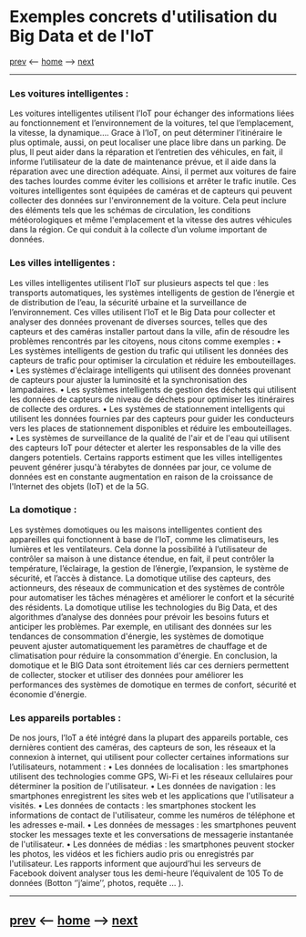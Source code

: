 # Exemples concrets d'utilisation du Big Data et de l'IoT
[prev](/pages/definitions-big-data-et-iot.md) <-- [home](/README.md) --> [next](/pages/approches-et-outils.md)


-------
###	Les voitures intelligentes :
Les voitures intelligentes utilisent l’IoT pour échanger des informations liées au fonctionnement et l’environnement de la voitures, tel que l’emplacement, la vitesse, la dynamique…. Grace à l’IoT, on peut déterminer l’itinéraire le plus optimale, aussi, on peut localiser une place libre dans un parking. De plus, Il peut aider dans la réparation et l’entretien des véhicules, en fait, il informe l’utilisateur de la date de maintenance prévue, et il aide dans la réparation avec une direction adéquate. Ainsi, il permet aux voitures de faire des taches lourdes comme éviter les collisions et arrêter le trafic inutile.
Ces voitures intelligentes sont équipées de caméras et de capteurs qui peuvent collecter des données sur l'environnement de la voiture. Cela peut inclure des éléments tels que les schémas de circulation, les conditions météorologiques et même l'emplacement et la vitesse des autres véhicules dans la région. Ce qui conduit à la collecte d’un volume important de données. 

###	Les villes intelligentes :
Les villes intelligentes utilisent l’IoT sur plusieurs aspects tel que : les transports automatiques, les systèmes intelligents de gestion de l’énergie et de distribution de l’eau, la sécurité urbaine et la surveillance de l’environnement.
Ces villes utilisent l’IoT et le Big Data pour collecter et analyser des données provenant de diverses sources, telles que des capteurs et des caméras installer partout dans la ville, afin de résoudre les problèmes rencontrés par les citoyens, nous citons comme exemples : 
•	Les systèmes intelligents de gestion du trafic qui utilisent les données des capteurs de trafic pour optimiser la circulation et réduire les embouteillages.
•	Les systèmes d'éclairage intelligents qui utilisent des données provenant de capteurs pour ajuster la luminosité et la synchronisation des lampadaires.
•	Les systèmes intelligents de gestion des déchets qui utilisent les données de capteurs de niveau de déchets pour optimiser les itinéraires de collecte des ordures.
•	Les systèmes de stationnement intelligents qui utilisent les données fournies par des capteurs pour guider les conducteurs vers les places de stationnement disponibles et réduire les embouteillages.
•	Les systèmes de surveillance de la qualité de l'air et de l'eau qui utilisent des capteurs IoT pour détecter et alerter les responsables de la ville des dangers potentiels. 
Certains rapports estiment que les villes intelligentes peuvent générer jusqu'à térabytes de données par jour, ce volume de données est en constante augmentation en raison de la croissance de l'Internet des objets (IoT) et de la 5G.

###	La domotique :
Les systèmes domotiques ou les maisons intelligentes contient des appareilles qui fonctionnent à base de l’IoT, comme les climatiseurs, les lumières et les ventilateurs. Cela donne la possibilité à l’utilisateur de contrôler sa maison à une distance étendue, en fait, il peut contrôler la température, l’éclairage, la gestion de l’énergie, l’expansion, le système de sécurité, et l’accès à distance.
La domotique utilise des capteurs, des actionneurs, des réseaux de communication et des systèmes de contrôle pour automatiser les tâches ménagères et améliorer le confort et la sécurité des résidents.
La domotique utilise les technologies du Big Data, et des algorithmes d’analyse des données pour prévoir les besoins futurs et anticiper les problèmes. Par exemple, en utilisant des données sur les tendances de consommation d'énergie, les systèmes de domotique peuvent ajuster automatiquement les paramètres de chauffage et de climatisation pour réduire la consommation d'énergie.
En conclusion, la domotique et le BIG Data sont étroitement liés car ces derniers permettent de collecter, stocker et utiliser des données pour améliorer les performances des systèmes de domotique en termes de confort, sécurité et économie d'énergie.

###	Les appareils portables : 
De nos jours, l’IoT a été intégré dans la plupart des appareils portable, ces dernières contient des caméras, des capteurs de son, les réseaux et la connexion à internet, qui utilisent pour collecter certaines informations sur l’utilisateurs, notamment : 
•	Les données de localisation : les smartphones utilisent des technologies comme GPS, Wi-Fi et les réseaux cellulaires pour déterminer la position de l'utilisateur.
•	Les données de navigation : les smartphones enregistrent les sites web et les applications que l'utilisateur a visités.
•	Les données de contacts : les smartphones stockent les informations de contact de l'utilisateur, comme les numéros de téléphone et les adresses e-mail.
•	Les données de messages : les smartphones peuvent stocker les messages texte et les conversations de messagerie instantanée de l'utilisateur.
•	Les données de médias : les smartphones peuvent stocker les photos, les vidéos et les fichiers audio pris ou enregistrés par l'utilisateur.
Les rapports informent que aujourd’hui les serveurs de Facebook doivent analyser tous les demi-heure l’équivalent de 105 To de données (Botton ‘’j’aime’’, photos, requête … ).


-------
[prev](/pages/definitions-big-data-et-iot.md) <-- [home](/README.md) --> [next](/pages/approches-et-outils.md)
-
